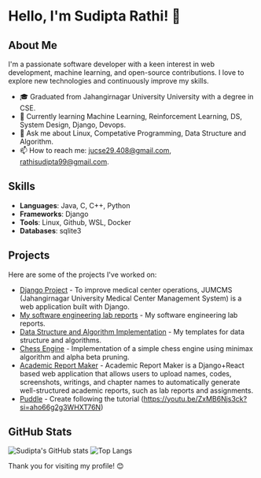# Hello, I'm Sudipta Rathi! 👋

## About Me
I'm a passionate software developer with a keen interest in web development, machine learning, and open-source contributions. I love to explore new technologies and continuously improve my skills.

- 🎓 Graduated from Jahangirnagar University University with a degree in CSE.
- 🌱 Currently learning Machine Learning, Reinforcement Learning, DS, System Design, Django, Devops.
- 💬 Ask me about Linux, Competative Programming, Data Structure and Algorithm.
- 📫 How to reach me: jucse29.408@gmail.com, rathisudipta99@gmail.com.

## Skills
- **Languages**: Java, C, C++, Python
- **Frameworks**: Django
- **Tools**: Linux, Github, WSL, Docker
- **Databases**: sqlite3

## Projects
Here are some of the projects I've worked on:

- [Django Project](https://github.com/SubarnaSaha08/JUMCMS-Jahangirnagar-University-Medical-Center-Management-System.git) - To improve medical center operations, JUMCMS (Jahangirnagar University Medical Center Management System) is a web application built with Django.
- [My software engineering lab reports](https://github.com/sudiptarathi2020/Software-Engineering-Lab-CSE404-Reports.git) - My software engineering lab reports.
- [Data Structure and Algorithm Implementation](https://github.com/sudiptarathi2020/Data-structures-and-Algorithms-in-cpp) - My templates for data structure and algorithms.
- [Chess Engine](https://github.com/sudiptarathi2020/Simple-Chess-Engine) - Implementation of a simple chess engine using minimax algorithm and alpha beta pruning.
- [Academic Report Maker](https://github.com/sudiptarathi2020/academic-report-maker) - Academic Report Maker is a Django+React based web application that allows users to upload names, codes, screenshots, writings, and chapter names to automatically generate well-structured academic reports, such as lab reports and assignments.
- [Puddle](https://github.com/sudiptarathi2020/puddle) - Create following the tutorial (https://youtu.be/ZxMB6Njs3ck?si=aho66g2g3WHXT76N)

## GitHub Stats
![Sudipta's GitHub stats](https://github-readme-stats.vercel.app/api?username=sudiptarathi2020&show_icons=true&theme=radical)
![Top Langs](https://github-readme-stats.vercel.app/api/top-langs/?username=sudiptarathi2020&layout=compact&theme=radical)

Thank you for visiting my profile! 😊
